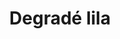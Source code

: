 ---
title: Degradé lila
date: 
draft: false

# descripcion
description : Aros espectaculares! En plata 925 y cristal Swarovski. Simplemente bellísimos.

materials: Plata 925

color: 

dimensions: Largo 4.5cm

code: 01-10-0996

type: "Aros"

categories: []

price: $3.800,00

price_eftvo: $3.230,00

# Images
# first image will be shown in the product page
images:
  # - image: "images/path_to_image"
  # La ubicacion de las imagenes es imagenes/Aros/Aros.Cristal Swarovski/01-10-0996-degrade-lila
  - image: "./images/aros/cristal_swarovski/01-10-0996-degrade-lila_a.jpg"
  - image: "./images/aros/cristal_swarovski/01-10-0996-degrade-lila_b.jpg"
---